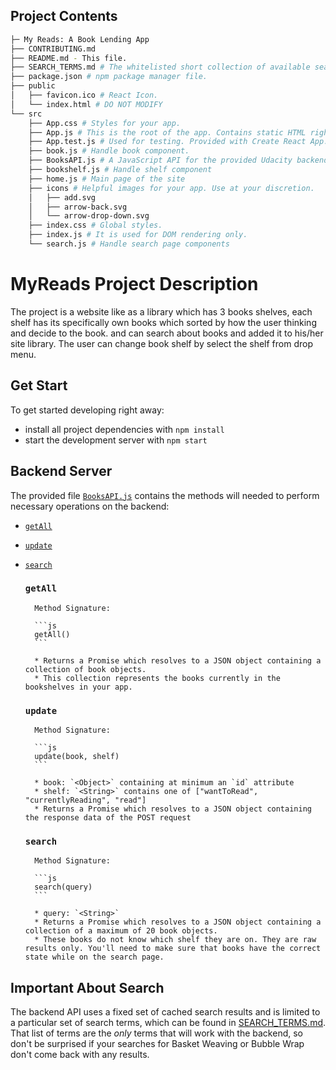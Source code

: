 ## Project Contents

```bash ______________________
├─ My Reads: A Book Lending App
├── CONTRIBUTING.md
├── README.md - This file.
├── SEARCH_TERMS.md # The whitelisted short collection of available search terms for you to use with your app.
├── package.json # npm package manager file. 
├── public
│   ├── favicon.ico # React Icon.
│   └── index.html # DO NOT MODIFY
└── src
    ├── App.css # Styles for your app. 
    ├── App.js # This is the root of the app. Contains static HTML right now.
    ├── App.test.js # Used for testing. Provided with Create React App. Testing is encouraged, but not required.
    ├── book.js # Handle book component. 
    ├── BooksAPI.js # A JavaScript API for the provided Udacity backend. Instructions for the methods are below.
    ├── bookshelf.js # Handle shelf component
    ├── home.js # Main page of the site
    ├── icons # Helpful images for your app. Use at your discretion.
    │   ├── add.svg
    │   ├── arrow-back.svg
    │   └── arrow-drop-down.svg
    ├── index.css # Global styles.
    ├── index.js # It is used for DOM rendering only.
    └── search.js # Handle search page components
```

# MyReads Project Description

  The project is a website like as a library which has 3 books shelves, each shelf has its specifically own books which sorted by how the user thinking and decide to the book. and can search about books and added it to his/her site library. The user can change book shelf by select the shelf from drop menu.


## Get Start

To get started developing right away:

* install all project dependencies with `npm install`
* start the development server with `npm start`


## Backend Server

The provided file [`BooksAPI.js`](src/BooksAPI.js) contains the methods will needed to perform necessary operations on the backend:

* [`getAll`](#getall)
* [`update`](#update)
* [`search`](#search)

    ### `getAll`

        Method Signature:

        ```js
        getAll()
        ```

        * Returns a Promise which resolves to a JSON object containing a collection of book objects.
        * This collection represents the books currently in the bookshelves in your app.

    ### `update`

        Method Signature:

        ```js
        update(book, shelf)
        ```

        * book: `<Object>` containing at minimum an `id` attribute
        * shelf: `<String>` contains one of ["wantToRead", "currentlyReading", "read"]  
        * Returns a Promise which resolves to a JSON object containing the response data of the POST request

    ### `search`

        Method Signature:

        ```js
        search(query)
        ```

        * query: `<String>`
        * Returns a Promise which resolves to a JSON object containing a collection of a maximum of 20 book objects.
        * These books do not know which shelf they are on. They are raw results only. You'll need to make sure that books have the correct state while on the search page.

## Important About Search
The backend API uses a fixed set of cached search results and is limited to a particular set of search terms, which can be found in [SEARCH_TERMS.md](SEARCH_TERMS.md). That list of terms are the _only_ terms that will work with the backend, so don't be surprised if your searches for Basket Weaving or Bubble Wrap don't come back with any results.




